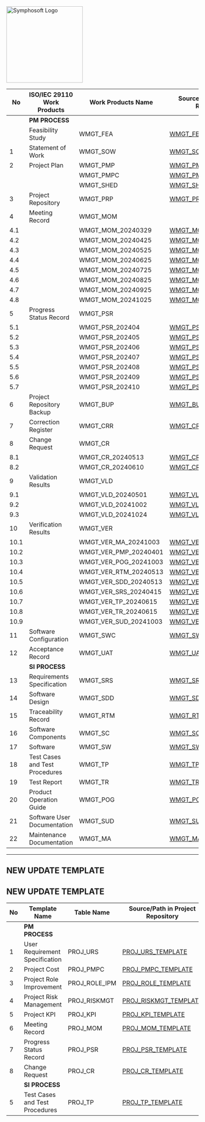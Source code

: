 <img src="https://www.symphosoft.com/logo/symphosoftLogo.png" alt="Symphosoft Logo" width="200"/>  

| No   | ISO/IEC 29110 Work Products    | Work Products Name | Source/Path in Project Repository                                                                                 |
|------|--------------------------------|--------------------|--------------------------------------------------------------------------------------------------------------------|
|      | **PM PROCESS**                |                    |                                                                                                                    |
|      | Feasibility Study             | WMGT_FEA           | [WMGT_FEA_V1_0](https://symphosoftworkflow.github.io/WMGT_PROJECT_REPOSITORY/BASELINE/WMGT_FEA_v1_0)               |
| 1    | Statement of Work             | WMGT_SOW           | [WMGT_SOW_v1_0](https://symphosoftworkflow.github.io/WMGT_PROJECT_REPOSITORY/BASELINE/WMGT_SOW_v1_0)               |
| 2    | Project Plan                  | WMGT_PMP           | [WMGT_PMP_v1_0](https://symphosoftworkflow.github.io/WMGT_PROJECT_REPOSITORY/BASELINE/WMGT_PMP_v1_0)               |
|      |                               | WMGT_PMPC          | [WMGT_PMPC_v1_0](https://symphosoftworkflow.github.io/WMGT_PROJECT_REPOSITORY/BASELINE/WMGT_PMPC_v1_0)             |
|      |                               | WMGT_SHED          | [WMGT_SHED_v1_0](https://docs.google.com/spreadsheets/d/1fgMTMYXsqo_k2Nfk9HH2q_Clys_rWR-CupaSHZHf0pU/edit?usp=share_link)|
| 3    | Project Repository            | WMGT_PRP           | [WMGT_PRP](https://github.com/symphosoftworkflow/WMGT_PROJECT_REPOSITORY)                                          |
| 4    | Meeting Record                | WMGT_MOM           |                                                                                                                    |
| 4.1  |                               | WMGT_MOM_20240329 | [WMGT_MOM_20240329](https://symphosoftworkflow.github.io/WMGT_PROJECT_REPOSITORY/BASELINE/WMGT_MOM/WMGT_MOM_20240329) |
| 4.2  |                               | WMGT_MOM_20240425 | [WMGT_MOM_20240425](https://symphosoftworkflow.github.io/WMGT_PROJECT_REPOSITORY/BASELINE/WMGT_MOM/WMGT_MOM_20240425) |
| 4.3  |                               | WMGT_MOM_20240525 | [WMGT_MOM_20240525](https://symphosoftworkflow.github.io/WMGT_PROJECT_REPOSITORY/BASELINE/WMGT_MOM/WMGT_MOM_20240525) |
| 4.4  |                               | WMGT_MOM_20240625 | [WMGT_MOM_20240625](https://symphosoftworkflow.github.io/WMGT_PROJECT_REPOSITORY/BASELINE/WMGT_MOM/WMGT_MOM_20240625) |
| 4.5  |                               | WMGT_MOM_20240725 | [WMGT_MOM_20240725](https://symphosoftworkflow.github.io/WMGT_PROJECT_REPOSITORY/BASELINE/WMGT_MOM/WMGT_MOM_20240725) |
| 4.6  |                               | WMGT_MOM_20240825 | [WMGT_MOM_20240825](https://symphosoftworkflow.github.io/WMGT_PROJECT_REPOSITORY/BASELINE/WMGT_MOM/WMGT_MOM_20240825) |
| 4.7  |                               | WMGT_MOM_20240925 | [WMGT_MOM_20240925](https://symphosoftworkflow.github.io/WMGT_PROJECT_REPOSITORY/BASELINE/WMGT_MOM/WMGT_MOM_20240925) |
| 4.8  |                               | WMGT_MOM_20241025 | [WMGT_MOM_20241025](https://symphosoftworkflow.github.io/WMGT_PROJECT_REPOSITORY/BASELINE/WMGT_MOM/WMGT_MOM_20241025) |
| 5    | Progress Status Record        | WMGT_PSR          |                                                                                                                    |
| 5.1  |                              |  WMGT_PSR_202404   | [WMGT_PSR_202404](https://symphosoftworkflow.github.io/WMGT_PROJECT_REPOSITORY/BASELINE/WMGT_PSR/WMGT_PSR_202404)  |
| 5.2  |                              |  WMGT_PSR_202405   | [WMGT_PSR_202405](https://symphosoftworkflow.github.io/WMGT_PROJECT_REPOSITORY/BASELINE/WMGT_PSR/WMGT_PSR_202405)  |
| 5.3  |                              |  WMGT_PSR_202406   | [WMGT_PSR_202406](https://symphosoftworkflow.github.io/WMGT_PROJECT_REPOSITORY/BASELINE/WMGT_PSR/WMGT_PSR_202406)  |
| 5.4  |                              |  WMGT_PSR_202407   | [WMGT_PSR_202407](https://symphosoftworkflow.github.io/WMGT_PROJECT_REPOSITORY/BASELINE/WMGT_PSR/WMGT_PSR_202407)  |
| 5.5  |                              |  WMGT_PSR_202408   | [WMGT_PSR_202408](https://symphosoftworkflow.github.io/WMGT_PROJECT_REPOSITORY/BASELINE/WMGT_PSR/WMGT_PSR_202408)  |
| 5.6  |                              |  WMGT_PSR_202409   | [WMGT_PSR_202409](https://symphosoftworkflow.github.io/WMGT_PROJECT_REPOSITORY/BASELINE/WMGT_PSR/WMGT_PSR_202409)  |
| 5.7  |                              |  WMGT_PSR_202410   | [WMGT_PSR_202410](https://symphosoftworkflow.github.io/WMGT_PROJECT_REPOSITORY/BASELINE/WMGT_PSR/WMGT_PSR_202410)  |
| 6    | Project Repository Backup    |  WMGT_BUP          | [WMGT_BUP](https://drive.google.com/drive/folders/1mX_ASpqYgfb4Rx2PAkBgRleApIvKGevP?usp=share_link)                |
| 7    | Correction Register           | WMGT_CRR           | [WMGT_CRR](https://symphosoftworkflow.github.io/WMGT_PROJECT_REPOSITORY/BASELINE/WMGT_CRR)                         |
| 8    | Change Request                | WMGT_CR            |                                                                                                                    |
| 8.1  |                              |  WMGT_CR_20240513   | [WMGT_CR_20240513](https://symphosoftworkflow.github.io/WMGT_PROJECT_REPOSITORY/BASELINE/WMGT_CR/WMGT_CR_20240513) |
| 8.2  |                              |  WMGT_CR_20240610   | [WMGT_CR_20240610](https://symphosoftworkflow.github.io/WMGT_PROJECT_REPOSITORY/BASELINE/WMGT_CR/WMGT_CR_20240610) |
| 9    | Validation Results            | WMGT_VLD          |                                                                                                                    |
| 9.1  |                              | WMGT_VLD_20240501  | [WMGT_VLD_20240501](https://symphosoftworkflow.github.io/WMGT_PROJECT_REPOSITORY/BASELINE/WMGT_VLD/WMGT_VLD_20240501) |
| 9.2  |                              | WMGT_VLD_20241002  | [WMGT_VLD_20241002](https://symphosoftworkflow.github.io/WMGT_PROJECT_REPOSITORY/BASELINE/WMGT_VLD/WMGT_VLD_20241002) |
| 9.3  |                              | WMGT_VLD_20241024  | [WMGT_VLD_20241024](https://symphosoftworkflow.github.io/WMGT_PROJECT_REPOSITORY/BASELINE/WMGT_VLD/WMGT_VLD_20241024) |
| 10   | Verification Results          | WMGT_VER          |                                                                                                                    |
| 10.1 |                              | WMGT_VER_MA_20241003 | [WMGT_VER_MA_20241003](https://symphosoftworkflow.github.io/WMGT_PROJECT_REPOSITORY/BASELINE/WMGT_VER/WMGT_VER_MA_20241003) |
| 10.2 |                              | WMGT_VER_PMP_20240401 | [WMGT_VER_PMP_20240401](https://symphosoftworkflow.github.io/WMGT_PROJECT_REPOSITORY/BASELINE/WMGT_VER/WMGT_VER_PMP_20240401) |
| 10.3 |                              | WMGT_VER_POG_20241003 | [WMGT_VER_POG_20241003](https://symphosoftworkflow.github.io/WMGT_PROJECT_REPOSITORY/BASELINE/WMGT_VER/WMGT_VER_POG_20241003) |
| 10.4 |                              | WMGT_VER_RTM_20240513 | [WMGT_VER_RTM_20240513](https://symphosoftworkflow.github.io/WMGT_PROJECT_REPOSITORY/BASELINE/WMGT_VER/WMGT_VER_RTM_20240513) |
| 10.5 |                              | WMGT_VER_SDD_20240513 | [WMGT_VER_SDD_20240513](https://symphosoftworkflow.github.io/WMGT_PROJECT_REPOSITORY/BASELINE/WMGT_VER/WMGT_VER_SDD_20240513) |
| 10.6 |                              | WMGT_VER_SRS_20240415 | [WMGT_VER_SRS_20240415](https://symphosoftworkflow.github.io/WMGT_PROJECT_REPOSITORY/BASELINE/WMGT_VER/WMGT_VER_SRS_20240415) |
| 10.7 |                              | WMGT_VER_TP_20240615 | [WMGT_VER_TP_20240615](https://symphosoftworkflow.github.io/WMGT_PROJECT_REPOSITORY/BASELINE/WMGT_VER/WMGT_VER_TP_20240615) |
| 10.8 |                              | WMGT_VER_TR_20240615| [WMGT_VER_TR_20240615](https://symphosoftworkflow.github.io/WMGT_PROJECT_REPOSITORY/BASELINE/WMGT_VER/WMGT_VER_TR_20240615) |
| 10.9 |                              | WMGT_VER_SUD_20241003 | [WMGT_VER_SUD_20241003](https://symphosoftworkflow.github.io/WMGT_PROJECT_REPOSITORY/BASELINE/WMGT_VER/WMGT_VER_SUD_20241003) |
| 11   | Software Configuration        | WMGT_SWC           | [WMGT_SWC](https://symphosoftworkflow.github.io/WMGT_PROJECT_REPOSITORY/BASELINE/WMGT_SWC_V1_0)                    |
| 12   | Acceptance Record             | WMGT_UAT           | [WMGT_UAT_v1_0](https://symphosoftworkflow.github.io/WMGT_PROJECT_REPOSITORY/BASELINE/WMGT_UAT_v1_0)               |
|      | **SI PROCESS**                |                    |                                                                                                                    |
| 13   | Requirements Specification    | WMGT_SRS           | [WMGT_SRS_v1_0](https://symphosoftworkflow.github.io/WMGT_PROJECT_REPOSITORY/BASELINE/WMGT_SRS_v1_0)               |
| 14   | Software Design               | WMGT_SDD           | [WMGT_SDD_v1_0](https://symphosoftworkflow.github.io/WMGT_PROJECT_REPOSITORY/BASELINE/WMGT_SDD_v1_0)               |
| 15   | Traceability Record           | WMGT_RTM           | [WMGT_RTM_v1_0](https://symphosoftworkflow.github.io/WMGT_PROJECT_REPOSITORY/BASELINE/WMGT_RTM_v1_0)               |
| 16   | Software Components           | WMGT_SC            | [WMGT_SC_v1_0](https://symphosoftworkflow.github.io/WMGT_PROJECT_REPOSITORY/BASELINE/WMGT_SC_v1_0)                 |
| 17   | Software                      | WMGT_SW            | [WMGT_SW_v1_0](https://github.com/symphosoftworkflow/PROJECTID0001_RECYCLE_WASTE_MGT.git)                          |
| 18   | Test Cases and Test Procedures| WMGT_TP            | [WMGT_TP_v1_0](https://symphosoftworkflow.github.io/WMGT_PROJECT_REPOSITORY/BASELINE/WMGT_TP_v1_0)                 |
| 19   | Test Report                   | WMGT_TR            | [WMGT_TR_v1_0](https://symphosoftworkflow.github.io/WMGT_PROJECT_REPOSITORY/BASELINE/WMGT_TR_v1_0)                 |
| 20   | Product Operation Guide       | WMGT_POG           | [WMGT_POG_v1_0](https://symphosoftworkflow.github.io/WMGT_PROJECT_REPOSITORY/BASELINE/WMGT_POG_v1_0)               |
| 21   | Software User Documentation   | WMGT_SUD           | [WMGT_SUD_v1_0](https://symphosoftworkflow.github.io/WMGT_PROJECT_REPOSITORY/BASELINE/WMGT_SUD_v1_0)               |
| 22   | Maintenance Documentation     | WMGT_MA            | [WMGT_MA_v1_0](https://symphosoftworkflow.github.io/WMGT_PROJECT_REPOSITORY/BASELINE/WMGT_MA_v1_0)                 |  



---

## NEW UPDATE TEMPLATE

## NEW UPDATE TEMPLATE

| No   | Template Name                  | Table Name       | Source/Path in Project Repository                                                                                     | Form Filling Example                                                                                   |
|------|--------------------------------|------------------|-----------------------------------------------------------------------------------------------------------------------|--------------------------------------------------------------------------------------------------------|
|      | **PM PROCESS**                 |                  |                                                                                                                       |                                                                                                        |
| 1    | User Requirement Specification | PROJ_URS         | [PROJ_URS_TEMPLATE](https://symphosoftworkflow.github.io/WMGT_PROJECT_REPOSITORY/BASELINE/NEW_TEMPLATE/PROJ_URS_TEMPLATE_NEW) | [WMGT_URS_v1_0](https://symphosoftworkflow.github.io/WMGT_PROJECT_REPOSITORY/BASELINE/NEW_TEMPLATE_USAGE_EXAMPLE/WMGT_URS_V1_0)                                                  |
| 2    | Project Cost                   | PROJ_PMPC        | [PROJ_PMPC_TEMPLATE](https://symphosoftworkflow.github.io/WMGT_PROJECT_REPOSITORY/BASELINE/NEW_TEMPLATE/PROJ_PMPC_TEMPLATE_NEW) | [WMGT_PMPC_v1_0](https://symphosoftworkflow.github.io/WMGT_PROJECT_REPOSITORY/BASELINE/NEW_TEMPLATE_USAGE_EXAMPLE/WMGT_PMPC_V1_0)          
| 3    | Project Role Improvement       | PROJ_ROLE_IPM    | [PROJ_ROLE_TEMPLATE](https://symphosoftworkflow.github.io/WMGT_PROJECT_REPOSITORY/BASELINE/NEW_TEMPLATE_USAGE_EXAMPLE/WMGT_IMPROVE_ROLE_ASSIGNMENT) | |
| 4    | Project Risk Management        | PROJ_RISKMGT     | [PROJ_RISKMGT_TEMPLATE](https://symphosoftworkflow.github.io/WMGT_PROJECT_REPOSITORY/BASELINE/NEW_TEMPLATE/PROJ_RISKMGT_TEMPLATE_NEW) | [WMGT_RISKMGT_v1_0](https://symphosoftworkflow.github.io/WMGT_PROJECT_REPOSITORY/BASELINE/NEW_TEMPLATE_USAGE_EXAMPLE/WMGT_RISKMGT_V1_0)  
| 5    | Project KPI        | PROJ_KPI     | [PROJ_KPI_TEMPLATE](https://symphosoftworkflow.github.io/WMGT_PROJECT_REPOSITORY/BASELINE/NEW_TEMPLATE/PROJ_KPI_TEMPLATE_NEW) | |
| 6    | Meeting Record                 | PROJ_MOM         | [PROJ_MOM_TEMPLATE](https://symphosoftworkflow.github.io/WMGT_PROJECT_REPOSITORY/BASELINE/NEW_TEMPLATE/PROJ_MOM_TEMPLATE_NEW) | |
| 7    | Progress Status Record         | PROJ_PSR         | [PROJ_PSR_TEMPLATE](https://symphosoftworkflow.github.io/WMGT_PROJECT_REPOSITORY/BASELINE/NEW_TEMPLATE/PROJ_PSR_TEMPLATE_NEW) | |
| 8    | Change Request                 | PROJ_CR          | [PROJ_CR_TEMPLATE](https://symphosoftworkflow.github.io/WMGT_PROJECT_REPOSITORY/BASELINE/NEW_TEMPLATE/PROJ_CR_TEMPLATE_NEW) | |
|      | **SI PROCESS**                 |                  |                                                                                                                       |                                                                                                        |
| 5    | Test Cases and Test Procedures | PROJ_TP          | [PROJ_TP_TEMPLATE](https://symphosoftworkflow.github.io/WMGT_PROJECT_REPOSITORY/BASELINE/NEW_TEMPLATE/PROJ_TP_TEMPLATE_NEW) | [Filling Form Example](https://example.com/TP_FORM_EXAMPLE)                                                   |
